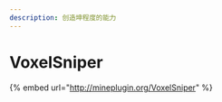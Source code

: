 ```yaml
---
description: 创造坤程度的能力
---
```


# VoxelSniper

{% embed url="http://mineplugin.org/VoxelSniper" %}



